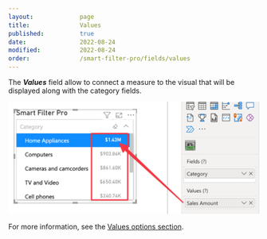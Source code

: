 ```yaml
---
layout:             page
title:              Values
published:          true
date:               2022-08-24
modified:           2022-08-24
order:              /smart-filter-pro/fields/values
---
```

The ***Values*** field allow to connect a measure to the visual that will be displayed along with the category fields.

<img src="images/fields-values.png" width="600">

For more information, see the [Values options section](../options/values/index.md).